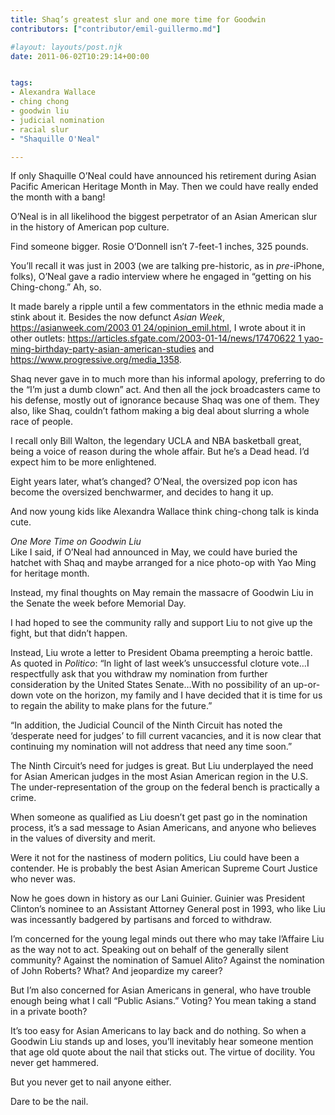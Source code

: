 ```yaml
---
title: Shaq’s greatest slur and one more time for Goodwin
contributors: ["contributor/emil-guillermo.md"]

#layout: layouts/post.njk
date: 2011-06-02T10:29:14+00:00


tags:
- Alexandra Wallace
- ching chong
- goodwin liu
- judicial nomination
- racial slur
- "Shaquille O'Neal"

---
```


If only Shaquille O’Neal could have announced his retirement during Asian Pacific American Heritage Month in May. Then we could have really ended the month with a bang!

O’Neal is in all likelihood the biggest perpetrator of an Asian American slur in the history of American pop culture.

Find someone bigger. Rosie O’Donnell isn’t 7-feet-1 inches, 325 pounds.  

You’ll recall it was just in 2003 (we are talking pre-historic, as in _pre_-iPhone, folks), O’Neal gave a radio interview where he engaged in “getting on his Ching-chong.”  Ah, so.

It made barely a ripple until a few commentators in the ethnic media made a stink about it.  Besides the now defunct _Asian Week_, [https://asianweek.com/2003 01 24/opinion_emil.html][1], I wrote about it in other outlets:  [https://articles.sfgate.com/2003-01-14/news/17470622 1 yao-ming-birthday-party-asian-american-studies][2] and <https://www.progressive.org/media_1358>.

Shaq never gave in to much more than his informal apology, preferring to do the “I’m just a dumb clown” act. And then all the jock broadcasters came to his defense, mostly out of ignorance because Shaq was one of them. They also, like Shaq, couldn’t fathom making a big deal about slurring a whole race of people.

I recall only Bill Walton, the legendary UCLA and NBA basketball great, being a voice of reason during the whole affair. But he’s a Dead head. I’d expect him to be more enlightened.

Eight years later, what’s changed? O’Neal, the oversized pop icon has become the oversized benchwarmer, and decides to hang it up. 

And now young kids like Alexandra Wallace think ching-chong talk is kinda cute.

_One More Time on Goodwin Liu_  
Like I said, if O’Neal had announced in May, we could have buried the hatchet with Shaq and maybe arranged for a nice photo-op with Yao Ming for heritage month.

Instead, my final thoughts on May remain the massacre of Goodwin Liu in the Senate the week before Memorial Day.

I had hoped to see the community rally and support Liu to not give up the fight, but that didn’t happen.

Instead, Liu wrote a letter to President Obama preempting a heroic battle. As quoted in _Politico_:  “In light of last week’s unsuccessful cloture vote…I respectfully ask that you withdraw my nomination from further consideration by the United States Senate…With no possibility of an up-or-down vote on the horizon, my family and I have decided that it is time for us to regain the ability to make plans for the future.”

“In addition, the Judicial Council of the Ninth Circuit has noted the ‘desperate need for judges’ to fill current vacancies, and it is now clear that continuing my nomination will not address that need any time soon.”

The Ninth Circuit’s need for judges is great. But Liu underplayed the need for Asian American judges in the most Asian American region in the U.S.  The under-representation of the group on the federal bench is practically a crime.

When someone as qualified as Liu doesn’t get past go in the nomination process, it’s a sad message to Asian Americans, and anyone who believes in the values of diversity and merit.

Were it not for the nastiness of modern politics, Liu could have been a contender. He is probably the best Asian American Supreme Court Justice who never was.  

Now he goes down in history as our Lani Guinier. Guinier was President Clinton’s nominee to an Assistant Attorney General post in 1993, who like Liu was incessantly badgered by partisans and forced to withdraw. 

I’m concerned for the young legal minds out there who may take l’Affaire Liu as the way not to act. Speaking out on behalf of the generally silent community? Against the nomination of Samuel Alito? Against the nomination of John Roberts?  What? And jeopardize my career? 

But I’m also concerned for Asian Americans in general, who have trouble enough being what I call “Public Asians.” Voting? You mean taking a stand in a private booth?

It’s too easy for Asian Americans to lay back and do nothing. So when a Goodwin Liu stands up and loses, you’ll inevitably hear someone mention that age old quote about the nail that sticks out. The virtue of docility. You never get hammered.  

But you never get to nail anyone either.

Dare to be the nail. 

[1]: https://asianweek.com/2003_01_24/opinion_emil.html

[2]: https://articles.sfgate.com/2003-01-14/news/17470622_1_yao-ming-birthday-party-asian-american-studies
